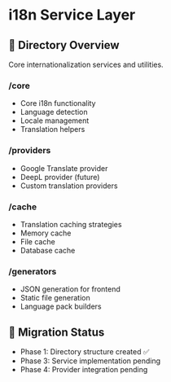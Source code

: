 # i18n Service Layer

## 📁 Directory Overview
Core internationalization services and utilities.

### /core
- Core i18n functionality
- Language detection
- Locale management
- Translation helpers

### /providers
- Google Translate provider
- DeepL provider (future)
- Custom translation providers

### /cache
- Translation caching strategies
- Memory cache
- File cache
- Database cache

### /generators
- JSON generation for frontend
- Static file generation
- Language pack builders

## 🔄 Migration Status
- Phase 1: Directory structure created ✅
- Phase 3: Service implementation pending
- Phase 4: Provider integration pending